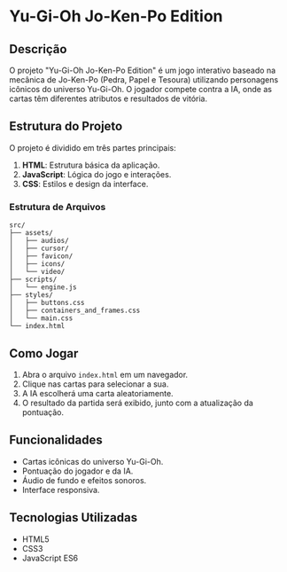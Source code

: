 # Yu-Gi-Oh Jo-Ken-Po Edition

## Descrição
O projeto "Yu-Gi-Oh Jo-Ken-Po Edition" é um jogo interativo baseado na mecânica de Jo-Ken-Po (Pedra, Papel e Tesoura) utilizando personagens icônicos do universo Yu-Gi-Oh. O jogador compete contra a IA, onde as cartas têm diferentes atributos e resultados de vitória.

## Estrutura do Projeto
O projeto é dividido em três partes principais:

1. **HTML**: Estrutura básica da aplicação.
2. **JavaScript**: Lógica do jogo e interações.
3. **CSS**: Estilos e design da interface.

### Estrutura de Arquivos
```
src/
├── assets/
│   ├── audios/
│   ├── cursor/
│   ├── favicon/
│   ├── icons/
│   └── video/
├── scripts/
│   └── engine.js
├── styles/
│   ├── buttons.css
│   ├── containers_and_frames.css
│   └── main.css
└── index.html
```

## Como Jogar
1. Abra o arquivo `index.html` em um navegador.
2. Clique nas cartas para selecionar a sua.
3. A IA escolherá uma carta aleatoriamente.
4. O resultado da partida será exibido, junto com a atualização da pontuação.

## Funcionalidades
- Cartas icônicas do universo Yu-Gi-Oh.
- Pontuação do jogador e da IA.
- Áudio de fundo e efeitos sonoros.
- Interface responsiva.

## Tecnologias Utilizadas
- HTML5
- CSS3
- JavaScript ES6